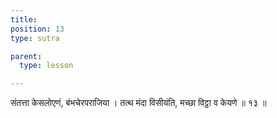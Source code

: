 ```yaml
---
title: 
position: 13
type: sutra

parent:
  type: lesson

---
```


संतत्ता केसलोएणं, बंभचेरपराजिया । 
तत्थ मंदा विसीयंति, मच्छा विट्ठा व केयणे ॥ १३ ॥